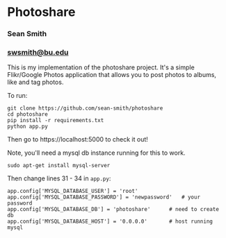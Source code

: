 # Photoshare
### Sean Smith
### swsmith@bu.edu

This is my implementation of the photoshare project. It's a simple Flikr/Google Photos application that allows you to post photos to albums, like and tag photos.

To run:
	
	git clone https://github.com/sean-smith/photoshare
	cd photoshare
	pip install -r requirements.txt
	python app.py
	
Then go to https://localhost:5000 to check it out!

Note, you'll need a mysql db instance running for this to work.

	sudo apt-get install mysql-server
	
Then change lines 31 - 34 in `app.py`:

	app.config['MYSQL_DATABASE_USER'] = 'root' 
	app.config['MYSQL_DATABASE_PASSWORD'] = 'newpassword'	# your password
	app.config['MYSQL_DATABASE_DB'] = 'photoshare'		# need to create db
	app.config['MYSQL_DATABASE_HOST'] = '0.0.0.0'		# host running mysql
